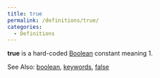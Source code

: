 ```yaml
---
title: true
permalink: /definitions/true/
categories: 
  - Definitions
---
```


**true** is a hard-coded [Boolean](/operators/boolean/) constant meaning 1.

See Also: [boolean](/operators/boolean/), [keywords](/guts/keywords/), [false](/definitions/false)

